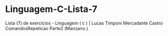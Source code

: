 # Linguagem-C-Lista-7
Lista (7) de exercícios - Linguagem ( c ) | Lucas Timponi Mercadante Castro ComandosRepeticao Parte2 (Manzano.)
